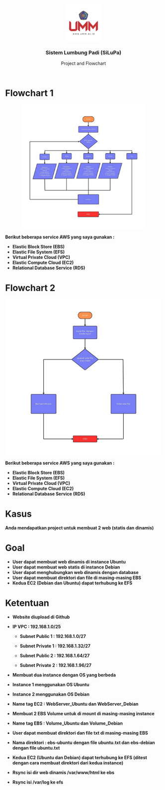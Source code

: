 <br/>
<div align="center">
    <img src="img/umm.png" alt="Logo" width="120">
    <h3 align="center">Sistem Lumbung Padi (SiLuPa)</h3>
     <p align="center">
        Project and Flowchart
    </p>
    <br />
</div>

# Flowchart 1
<div align="center">
<img src="img/flowchart_1.jpg" alt="Logo" width="400">
</div>

**Berikut beberapa service AWS yang saya gunakan :**

- **Elastic Block Store (EBS)**
- **Elastic File System (EFS)**
- **Virtual Private Cloud (VPC)**
- **Elastic Compute Cloud (EC2)**
- **Relational Database Service (RDS)**

# Flowchart 2
<div align="center">
<img src="img/flowchart_2.jpg" alt="Logo" width="500">
</div>

**Berikut beberapa service AWS yang saya gunakan :**

- **Elastic Block Store (EBS)**
- **Elastic File System (EFS)**
- **Virtual Private Cloud (VPC)**
- **Elastic Compute Cloud (EC2)**
- **Relational Database Service (RDS)**

# Kasus
**Anda mendapatkan project untuk membuat 2 web (statis dan dinamis)**

# Goal
-    **User dapat membuat web dinamis di instance Ubuntu**
-    **User dapat membuat web statis di instance Debian**
-    **User dapat menghubungkan web dinamis dengan database**
-    **User dapat membuat direktori dan file di masing-masing EBS**
-    **Kedua EC2 (Debian dan Ubuntu) dapat terhubung ke EFS**

# Ketentuan
- **Website diupload di Github**
- **IP VPC : 192.168.1.0/25**  

     - **Subnet Public 1    :  192.168.1.0/27** 

     - **Subnet Private 1  :  192.168.1.32/27**

    - **Subnet Public 2    :  192.168.1.64/27**

    - **Subnet Private 2  :  192.168.1.96/27**
- **Membuat dua instance dengan OS yang berbeda**
- **Instance 1 menggunakan OS Ubuntu**
- **Instance 2 menggunakan OS Debian**
- **Name tag EC2 : WebServer_Ubuntu dan WebServer_Debian**    
- **Membuat 2 EBS Volume untuk di mount di masing-masing instance**
- **Name tag EBS : Volume_Ubuntu dan Volume_Debian**
- **User dapat membuat direktori dan file txt di masing-masing EBS**
- **Nama direktori : ebs-ubuntu dengan file ubuntu.txt dan ebs-debian dengan file ubuntu.txt**
- **Kedua EC2 (Ubuntu dan Debian) dapat terhubung ke EFS (ditest dengan cara membuat direktori dari kedua instance)**
- **Rsync isi dir web dinamis /var/www/html ke ebs**
- **Rsync isi /var/log ke efs**
